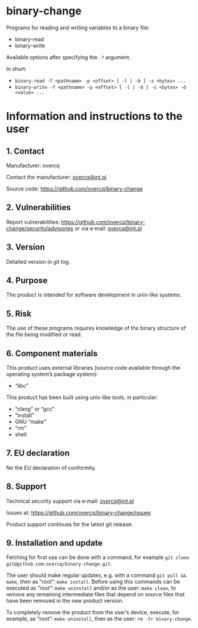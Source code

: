 # binary-change

Programs for reading and writing variables to a binary file:

* binary-read
* binary-write

Available options after specifying the `-?` argument.

In short:

* `binary-read -f <pathname> -p <offset> [ -l | -b ] -s <bytes> ...`
* `binary-write -f <pathname> -p <offset> [ -l | -b ] -s <bytes> -d <value> ...`

# Information and instructions to the user

## 1. Contact

Manufacturer: overcq

Contact the manufacturer: overcq@int.pl

Source code: https://github.com/overcq/binary-change

## 2. Vulnerabilities

Report vulnerabilities: https://github.com/overcq/binary-change/security/advisories or via e‐mail: overcq@int.pl

## 3. Version

Detailed version in git log.

## 4. Purpose

The product is intended for software development in unix-like systems.

## 5. Risk

The use of these programs requires knowledge of the binary structure of the file being modified or read.

## 6. Component materials

This product uses external libraries (source code available through the operating systemʼs package system):

* “libc”

This product has been built using unix-like tools, in particular:

* “clang” or “gcc”
* “install”
* GNU “make”
* “rm”
* shell

## 7. EU declaration

No the EU declaration of conformity.

## 8. Support

Technical security support via e‐mail: overcq@int.pl

Issues at: https://github.com/overcq/binary-change/issues

Product support continues for the latest git release.

## 9. Installation and update

Fetching for first use can be done with a command, for example `git clone git@github.com:overcq/binary-change.git`.

The user should make regular updates, e.g. with a command `git pull && make`, then as “root”: `make install`.
Before using this commands can be executed as “root”: `make uninstall` and/or as the user: `make clean`, to remove any remaining intermediate files that depend on source files that have been removed in the new product version.

To completely remove the product from the userʼs device, execute, for example, as “root”: `make uninstall`, then as the user: `rm -fr binary-change`.
